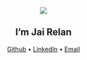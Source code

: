 <p align="center">
	<img src="https://github.com/abhisheknaiidu/abhisheknaiidu/blob/master/code.gif?raw=true" width=“1000" height=“=400"/>
</p>

<h2 align="center">I’m Jai Relan</h2>
<p align="center">
  <a href="https://github.com/JaiRelan">Github</a> •
  <a href="https://www.linkedin.com/in/jairelan/">LinkedIn</a> •
  <a href=“mailto:jairelan.2005@gmail.com”>Email</a>
</p>